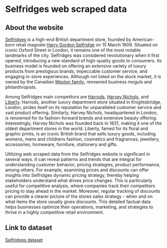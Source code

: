 # Selfridges web scraped data 

## About the website

[Selfridges](https://www.selfridges.com/) is a high-end British department store, founded by American-born retail magnate [Harry Gordon Selfridge](https://en.wikipedia.org/wiki/Harry_Gordon_Selfridge) on 15 March 1909. Situated on iconic Oxford Street in London, it remains one of the most notable landmarks of the city. Selfridges was considered revolutionary when it first opened, introducing a new standard of high-quality goods to consumers. Its business model is founded on offering an extensive variety of luxury products from prestigious brands, impeccable customer service, and engaging in-store experiences. Although not listed on the stock market, it is owned by the Canadian [Weston family](https://en.wikipedia.org/wiki/Galen_Weston), renowned business moguls and philanthropists.

Among Selfridges main competitors are [Harrods](https://www.harrods.com/), [Harvey Nichols](https://www.harveynichols.com/), and [Liberty](https://www.libertylondon.com/). Harrods, another luxury department store situated in Knightsbridge, London, prides itself on its reputation for unparalleled customer service and vast product offering. Similarly, Harvey Nichols, headquartered in London, is renowned for its fashion-forward brands and extensive beauty offering. Interestingly, Harvey Nichols was founded back in 1831, making it one of the oldest department stores in the world. Liberty, famed for its floral and graphic prints, is an iconic British brand that sells luxury goods, including womens, mens and childrens fashion, cosmetics and fragrances, jewellery, accessories, homeware, furniture, stationery and gifts.

Utilizing web scraped data from the Selfridges website is significant in several ways. It can reveal patterns and trends that are integral for understanding customer behavior, pricing strategies, product performance, among others. For example, examining prices and discounts can offer insights into Selfridges dynamic pricing strategy, thereby helping stakeholders understand what drives price changes. This is particularly useful for competitive analysis, where companies track their competitors pricing to stay ahead in the market. Moreover, regular tracking of discounts can provide a clearer picture of the stores sales strategy - when and on what items the store usually gives discounts. This detailed factual data helps businesses optimize their operations, marketing, and strategies to thrive in a highly competitive retail environment.


## Link to **dataset**

[Selfridges dataset](https://www.databoutique.com/buy-data-list-subset/Selfridges%20web%20scraped%20data/r/rectCu0hMq7FBDQoh)
